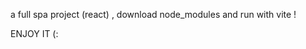 a full spa project (react) , download node_modules and run with vite !

<sendData> ENJOY IT (: </sendData>
